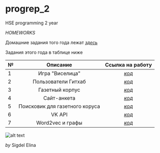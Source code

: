 # progrep_2
HSE programming 2 year

*HOMEWORKS* 

Домашние задания того года лежат *[здесь](https://github.com/smilina702/progrep)*



Задания этого года в таблице ниже

№|Описание|Ссылка на работу
---|:---:|:---:
1|Игра "Виселица"|*[код](https://github.com/smilina702/progrep_2/tree/master/hwork1)*
2|Пользователи Гитхаб|*[код](https://github.com/smilina702/progrep_2/tree/master/hwork2)*
3|Газетный корпус|*[код](https://github.com/smilina702/progrep_2/tree/master/hwork3)*
4|Сайт-анкета|*[код](https://github.com/smilina702/progrep_2/tree/master/hwork4)*
5|Поисковик для газетного коруса|*[код](https://github.com/smilina702/progrep_2/tree/master/hwork5)*
6|VK API|*[код](https://github.com/smilina702/progrep_2/tree/master/hwork6)*
7|Word2vec и графы|*[код](https://github.com/smilina702/progrep_2/tree/master/hwork7)*

![alt text](https://pp.userapi.com/c850124/v850124300/21696/pY5JXCrqCkU.jpg)

*by* Sigdel Elina
